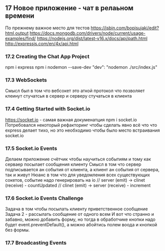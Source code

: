 ## 17 Новое приложение - чат в релаьном времени

По прежнему важное место для тестов 
https://jsbin.com/bopisujaki/edit?html,output
https://docs.mongodb.com/drivers/node/current/usage-examples/find/
https://nodejs.org/dist/latest-v16.x/docs/api/path.html
http://expressjs.com/en/4x/api.html

### 17.2 Creating the Chat App Project
npm i express
npm i nodemon --save-dev
"dev": "nodemon ./src/index.js"

### 17.3 WebSockets
Смысл был в том что вебсокет это аткой протокол что позволяет клеинут стучатсья в сервер и серверу стучаться в клиента

### 17.4 Getting Started with Socket.io
https://socket.io - самая важная докуменатция
npm i socket.io
Потребовался некоторый рефакторинг чтобы сделать явно всё что что express делает тихо, но это необходимо чтобы было место встраивания socket.io

### 17.5 Socket.io Events
Делаем приложение счётчик чтобы научиться событиям и тому как серваер посылает сообщения клиенту
Смысл в том что сервер подписывается ан события от клиента, а клиент ан события от сервера, так и живут
Нюанс в том что для уведомления всех существующих сокетов, событие надо генерировать на io
// server (emit) -> clinet (receive) - countUpdated
// clinet (emit) -> server (receive) - increment

### 17.6 Socket.io Events Challenge
Задача в том чтобы посылать клиенту приветственное сообщение
Задача 2 - рассылать сообщение от одного всем
И вот что странно и забавно, можно добавить форму, но тогда в обработчике кнопки надо будет event.preventDefault(), а можно абойтись полем воода и кнопкой без формы.

### 17.7 Broadcasting Events
